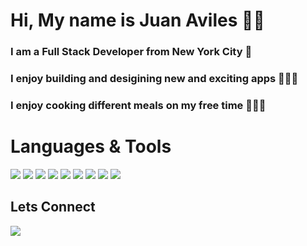   <h1>Hi, My name is Juan Aviles 👋🏾</h1>
<h3>I am a Full Stack Developer from New York City 🗽 </h3>
<h3>I enjoy building and desigining new and exciting apps 👨🏽‍💻 </h3>
<h3>I enjoy cooking different meals on my free time 👨🏾‍🍳 </h3>

<h1>Languages & Tools</h1>

<img src='https://img.shields.io/badge/HTML-orange?style=for-the-badge&logo=html5&logoColor=white' /> <img src='https://img.shields.io/badge/CSS-blue?&style=for-the-badge&logo=css3&logoColor=white' /> <img src='https://img.shields.io/badge/JavaScript-F7DF1E?style=for-the-badge&logo=javascript&logoColor=black' /> <img src='https://img.shields.io/badge/React-20232A?style=for-the-badge&logo=react&logoColor=61DAFB' /> <img src='https://img.shields.io/badge/MongoDB-4EA94B?style=for-the-badge&logo=mongodb&logoColor=white' /> <img src='https://img.shields.io/badge/React_Router-CA4245?style=for-the-badge&logo=react-router&logoColor=white' /> <img src='https://img.shields.io/badge/Tailwind_CSS-38B2AC?style=for-the-badge&logo=tailwind-css&logoColor=white' /> <img src='https://img.shields.io/badge/Express.js-404D59?style=for-the-badge' /> <img src='https://img.shields.io/badge/Netlify-00C7B7?style=for-the-badge&logo=netlify&logoColor=white' />


 



<h2>Lets Connect</h2>
<a href='https://www.linkedin.com/in/juanbaviles/'>
<img a href=' '  src='https://img.shields.io/badge/LinkedIn-blue?logo=linkedin&logoColor=white&style=for-the-badge' />
  </a>


<!--
**Juan11211/Juan11211** is a ✨ _special_ ✨ repository because its `README.md` (this file) appears on your GitHub profile.

Here are some ideas to get you started:

- 🔭 I’m currently working on ...
- 🌱 I’m currently learning ...
- 👯 I’m looking to collaborate on ...
- 🤔 I’m looking for help with ...
- 💬 Ask me about ...
- 📫 How to reach me: ...
- 😄 Pronouns: ...
- ⚡ Fun fact: ...
-->
